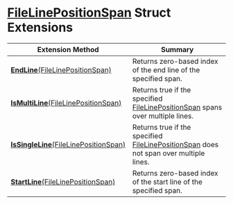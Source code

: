 # [FileLinePositionSpan](https://docs.microsoft.com/en-us/dotnet/api/microsoft.codeanalysis.filelinepositionspan) Struct Extensions

| Extension Method | Summary |
| ---------------- | ------- |
| [**EndLine**(FileLinePositionSpan)](../../../Roslynator/FileLinePositionSpanExtensions/EndLine/README.md) | Returns zero\-based index of the end line of the specified span\. |
| [**IsMultiLine**(FileLinePositionSpan)](../../../Roslynator/FileLinePositionSpanExtensions/IsMultiLine/README.md) | Returns true if the specified [FileLinePositionSpan](https://docs.microsoft.com/en-us/dotnet/api/microsoft.codeanalysis.filelinepositionspan) spans over multiple lines\. |
| [**IsSingleLine**(FileLinePositionSpan)](../../../Roslynator/FileLinePositionSpanExtensions/IsSingleLine/README.md) | Returns true if the specified [FileLinePositionSpan](https://docs.microsoft.com/en-us/dotnet/api/microsoft.codeanalysis.filelinepositionspan) does not span over multiple lines\. |
| [**StartLine**(FileLinePositionSpan)](../../../Roslynator/FileLinePositionSpanExtensions/StartLine/README.md) | Returns zero\-based index of the start line of the specified span\. |

